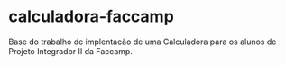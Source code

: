 calculadora-faccamp
===================

Base do trabalho de implentacão de uma Calculadora para os alunos de Projeto Integrador II da Faccamp.
